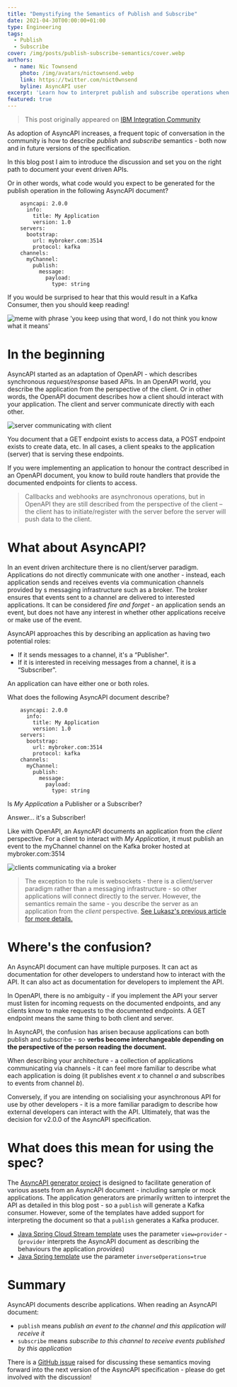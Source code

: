 ```yaml
---
title: "Demystifying the Semantics of Publish and Subscribe"
date: 2021-04-30T00:00:00+01:00
type: Engineering
tags:
  - Publish
  - Subscribe
cover: /img/posts/publish-subscribe-semantics/cover.webp
authors:
  - name: Nic Townsend
    photo: /img/avatars/nictownsend.webp
    link: https://twitter.com/nict0wnsend
    byline: AsyncAPI user
excerpt: 'Learn how to interpret publish and subscribe operations when reading an AsyncAPI specification, and why they might not mean what you expect.'
featured: true
---
```

> This post originally appeared on [IBM Integration Community](https://community.ibm.com/community/user/integration/blogs/nic-townsend1/2021/04/01/publish-vs-subscribe-in-asyncapi-and-why-it-may-no)

As adoption of AsyncAPI increases, a frequent topic of conversation in the community is how to describe *publish* and *subscribe* semantics - both now and in future versions of the specification.

In this blog post I aim to introduce the discussion and set you on the right path to document your event driven APIs.

Or in other words, what code would you expect to be generated for the publish operation in the following AsyncAPI document?
```
    asyncapi: 2.0.0 
      info:                   
        title: My Application
        version: 1.0 
    servers:
      bootstrap:
        url: mybroker.com:3514
        protocol: kafka
    channels:
      myChannel:
        publish:
          message:
            payload:
              type: string
```  

If you would be surprised to hear that this would result in a Kafka Consumer, then you should keep reading!

![meme with phrase 'you keep using that word, I do not think you know what it means'](/img/posts/publish-subscribe-semantics/meme.webp)

# In the beginning

AsyncAPI started as an adaptation of OpenAPI - which describes synchronous *request/response* based APIs. In an OpenAPI world, you describe the application from the perspective of the client. Or in other words, the OpenAPI document describes how a client should interact with your application. The client and server communicate directly with each other.  
  
![server communicating with client](/img/posts/publish-subscribe-semantics/REST.webp)

You document that a GET endpoint exists to access data, a POST endpoint exists to create data, etc. In all cases, a client speaks to the application (server) that is serving these endpoints.

If you were implementing an application to honour the contract described in an OpenAPI document, you know to build route handlers that provide the documented endpoints for clients to access.

> Callbacks and webhooks are asynchronous operations, but in OpenAPI they are still described from the perspective of the client – the client has to initiate/register with the server before the server will push data to the client.

# What about AsyncAPI?

In an event driven architecture there is no client/server paradigm. Applications do not directly communicate with one another - instead, each application sends and receives events via communication channels provided by s messaging infrastructure such as a broker. The broker ensures that events sent to a channel are delivered to interested applications. It can be considered *fire and forget* - an application sends an event, but does not have any interest in whether other applications receive or make use of the event.

AsyncAPI approaches this by describing an application as having two potential roles:

*   If it sends messages to a channel, it's a “Publisher".
*   If it is interested in receiving messages from a channel, it is a “Subscriber".

An application can have either one or both roles.

What does the following AsyncAPI document describe?
```
    asyncapi: 2.0.0 
      info:                   
        title: My Application
        version: 1.0 
    servers:
      bootstrap:
        url: mybroker.com:3514
        protocol: kafka
    channels:
      myChannel:
        publish:
          message:
            payload:
              type: string
```

Is *My Application* a Publisher or a Subscriber?

Answer... it's a Subscriber!

Like with OpenAPI, an AsyncAPI documents an application from the *client* perspective. For a client to interact with *My Application*, it must publish an event to the myChannel channel on the Kafka broker hosted at mybroker.com:3514  
  
![clients communicating via a broker](/img/posts/publish-subscribe-semantics/BROKER.webp)

> The exception to the rule is websockets - there is a client/server paradigm rather than a messaging infrastructure - so other applications will connect directly to the server. However, the semantics remain the same - you describe the server as an application from the *client* perspective. [See Lukasz's previous article for more details.](https://asyncapi.org/blog/websocket-part2) 

# Where's the confusion?

An AsyncAPI document can have multiple purposes. It can act as documentation for other developers to understand how to interact with the API. It can also act as documentation for developers to implement the API.

In OpenAPI, there is no ambiguity - if you implement the API your server must listen for incoming requests on the documented endpoints, and any clients know to make requests to the documented endpoints. A GET endpoint means the same thing to both client and server.

In AsyncAPI, the confusion has arisen because applications can both publish and subscribe - so **verbs become interchangeable depending on the perspective of the person reading the document.**

When describing your architecture - a collection of applications communicating via channels - it can feel more familiar to describe what each application is doing (it publishes event *x* to channel *a* and subscribes to events from channel *b*).

Conversely, if you are intending on socialising your asynchronous API for use by other developers - it is a more familiar paradigm to describe how external developers can interact with the API. Ultimately, that was the decision for v2.0.0 of the AsyncAPI specification.

# What does this mean for using the spec?

The [AsyncAPI generator project](https://github.com/asyncapi/generator) is designed to facilitate generation of various assets from an AsyncAPI document - including sample or mock applications. The application generators are primarily written to interpret the API as detailed in this blog post - so a `publish` will generate a Kafka consumer. However, some of the templates have added support for interpreting the document so that a `publish` generates a Kafka producer.  
  

*   [Java Spring Cloud Stream template](https://github.com/asyncapi/java-spring-cloud-stream-template#parameters) uses the parameter `view=provider` - (`provider` interprets the AsyncAPI document as describing the behaviours the application *provides*)
*   [Java Spring template](https://github.com/asyncapi/java-spring-template#supported-parameters) use the parameter `inverseOperations=true`

  
# Summary

AsyncAPI documents describe applications. When reading an AsyncAPI document:

*   `publish` means *publish an event to the channel and this application will receive it*
*   `subscribe` means *subscribe to this channel to receive events published by this application*

There is a [GitHub issue](https://github.com/asyncapi/spec/issues/520) raised for discussing these semantics moving forward into the next version of the AsyncAPI specification - please do get involved with the discussion!